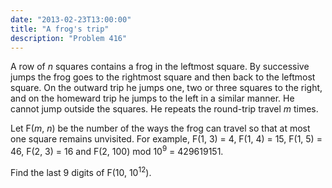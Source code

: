 ```yaml
---
date: "2013-02-23T13:00:00"
title: "A frog's trip"
description: "Problem 416"
---
```


<p>A row of <var>n</var> squares contains a frog in the leftmost square. By successive jumps the frog goes to the rightmost square and then back to the leftmost square. On the outward trip he jumps one, two or three squares to the right, and on the homeward trip he jumps to the left in a similar manner. He cannot jump outside the squares. He repeats the round-trip travel <var>m</var> times.</p>
<p>Let F(<var>m</var>, <var>n</var>) be the number of the ways the frog can travel so that at most one square remains unvisited.
For example, F(1, 3) = 4, F(1, 4) = 15, F(1, 5) = 46, F(2, 3) = 16 and F(2, 100) mod 10<sup>9</sup> = 429619151.</p>
<p>Find the last 9 digits of F(10, 10<sup>12</sup>).</p>

